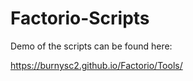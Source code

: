 # Factorio-Scripts

Demo of the scripts can be found here:

https://burnysc2.github.io/Factorio/Tools/

